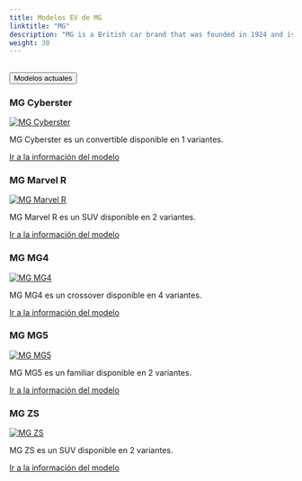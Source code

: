 ```yaml
---
title: Modelos EV de MG
linktitle: "MG"
description: "MG is a British car brand that was founded in 1924 and is now owned by SAIC Motor, a Chinese automobile group. MG has a long history of producing sports cars and roadsters, but in recent years it has shifted to electric and hybrid vehicles. "
weight: 30
---
```

<!-- markdownlint-disable MD033 -->
<!-- markdownlint-disable MD010 -->


<div class="accordion" id="accordionPanelsStayOpenExample">
    <div class="accordion-item">
        <h2 class="accordion-header">
            <button class="accordion-button" type="button" data-bs-toggle="collapse" data-bs-target="#panelsStayOpen-collapseOne" aria-expanded="true" aria-controls="panelsStayOpen-collapseOne">
                        Modelos actuales
            </button>
        </h2>
        <div id="panelsStayOpen-collapseOne" class="accordion-collapse collapse show">
            <div class="accordion-body">
    <div class="container p-3 mb-4 bg-body-tertiary rounded border">
        <h3>MG Cyberster</h3>
        <div class="row">
            <div class="col col-12 col-md-6">
                <a href="cyberster">
                    <img src="https://media.evkx.net/multimedia/models/mg/cyberster/cyberster_awd_long_range/main_1_st.jpg" class="img-fluid" alt="MG Cyberster" >
                </a>
            </div>
            <div class="col col-12 col-md-6"><p>
MG Cyberster es un convertible disponible en 1 variantes.
</p>
	<a href="cyberster/" class="btn btn-outline-primary" role="button">Ir a la información del modelo</a>
		</div>
	</div>
</div>
    <div class="container p-3 mb-4 bg-body-tertiary rounded border">
        <h3>MG Marvel R</h3>
        <div class="row">
            <div class="col col-12 col-md-6">
                <a href="marvel_r">
                    <img src="https://media.evkx.net/multimedia/models/mg/marvel_r/marvel_r_electric/main_1_st.jpg" class="img-fluid" alt="MG Marvel R" >
                </a>
            </div>
            <div class="col col-12 col-md-6"><p>
MG Marvel R es un SUV disponible en 2 variantes.
</p>
	<a href="marvel_r/" class="btn btn-outline-primary" role="button">Ir a la información del modelo</a>
		</div>
	</div>
</div>
    <div class="container p-3 mb-4 bg-body-tertiary rounded border">
        <h3>MG MG4</h3>
        <div class="row">
            <div class="col col-12 col-md-6">
                <a href="mg4">
                    <img src="https://media.evkx.net/multimedia/models/mg/mg4/mg4_electric_luxury/main_1_st.jpg" class="img-fluid" alt="MG MG4" >
                </a>
            </div>
            <div class="col col-12 col-md-6"><p>
MG MG4 es un crossover disponible en 4 variantes.
</p>
	<a href="mg4/" class="btn btn-outline-primary" role="button">Ir a la información del modelo</a>
		</div>
	</div>
</div>
    <div class="container p-3 mb-4 bg-body-tertiary rounded border">
        <h3>MG MG5</h3>
        <div class="row">
            <div class="col col-12 col-md-6">
                <a href="mg5">
                    <img src="https://media.evkx.net/multimedia/models/mg/mg5/mg5_electric_long_range/main_1_st.jpg" class="img-fluid" alt="MG MG5" >
                </a>
            </div>
            <div class="col col-12 col-md-6"><p>
MG MG5 es un familiar disponible en 2 variantes.
</p>
	<a href="mg5/" class="btn btn-outline-primary" role="button">Ir a la información del modelo</a>
		</div>
	</div>
</div>
    <div class="container p-3 mb-4 bg-body-tertiary rounded border">
        <h3>MG ZS</h3>
        <div class="row">
            <div class="col col-12 col-md-6">
                <a href="zs">
                    <img src="https://media.evkx.net/multimedia/models/mg/zs/zs_ev_long_range/main_1_st.jpg" class="img-fluid" alt="MG ZS" >
                </a>
            </div>
            <div class="col col-12 col-md-6"><p>
MG ZS es un SUV disponible en 2 variantes.
</p>
	<a href="zs/" class="btn btn-outline-primary" role="button">Ir a la información del modelo</a>
		</div>
	</div>
</div>
        </div>
    </div>
</div></div>
